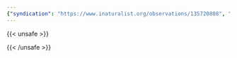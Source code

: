 ```yaml
---
{"syndication": "https://www.inaturalist.org/observations/135720808", "date": "2022-09-18T12:56:46-04:00", "taxon": {"name": "Tussilago farfara", "common_name": "colt's-foot"}, "quality_grade": "research", "identifications_most_agree": true, "species_guess": "\u041c\u0430\u0442\u044c-\u0438-\u043c\u0430\u0447\u0435\u0445\u0430", "identifications_most_disagree": false, "captive": false, "project_ids": [], "community_taxon_id": 56222, "geojson": {"type": "Point", "coordinates": [-73.1662202778, 42.6372355556]}, "owners_identification_from_vision": true, "identifications_count": 1, "obscured": false, "num_identification_agreements": 1, "num_identification_disagreements": 0, "place_guess": "Mount Greylock State Reservation, Adams, MA 01220, USA", "photos": [{"id": 231524959, "license_code": "cc-by-nc", "original_dimensions": {"width": 1536, "height": 2048}, "url": "https://inaturalist-open-data.s3.amazonaws.com/photos/231524959/square.jpeg", "attribution": "(c) Brandon Rozek, some rights reserved (CC BY-NC)", "flags": []}]}
---
```

{{< unsafe >}}

{{< /unsafe >}}
